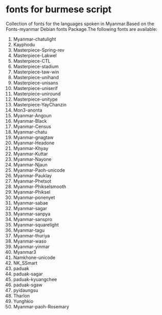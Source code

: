 # fonts for burmese script

Collection of fonts for the languages spoken in
Myanmar.Based on the Fonts-myanmar Debian fonts
Package.The following fonts are available:

1. Myanmar-chatulight
2. Kayphodu
3. Masterpiece-Spring-rev
4. Masterpiece-Lakwel
5. Masterpiece-CTL
6. Masterpiece-stadium
7. Masterpiece-taw-win
8. Masterpiece-unihand
9. Masterpiece-unisans
10. Masterpiece-uniserif
11. Masterpiece-uniround
12. Masterpiece-unitype
13. Masterpiece-YayChanzin
14. Mon3-anonta
15. Myanmar-Angoun
16. Myanmar-Black
17. Myanmar-Census
18. Myanmar-chatu
19. Myanmar-gnagtaw
20. Myanmar-Headone
21. Myanmar-Khyay
22. Myanmar-Kuttar
23. Myanmar-Nayone
24. Myanmar-Njaun
25. Myanmar-Paoh-unicode
26. Myanmar-Pauklay
27. Myanmar-Phetsot
28. Myanmar-Phikselsmooth
29. Myanmar-Phiksel
30. Myanmar-ponenyet
31. Myanmar-sabae
32. Myanmar-sagar
33. Myanmar-sanpya
34. Myanmar-sanspro
35. Myanmar-squarelight
36. Myanmar-tagu
37. Myanmar-thuriya
38. Myanmar-waso
39. Myanmar-yinmar
40. Myanmar3
41. Namkhone-unicode
42. NK_SSmart
43. paduak
44. paduak-sagar
45. paduak-kyuangchee
46. paduak-sgaw
47. pyidaungsu
48. Tharlon
49. Yunghkio
50. Myanmar-paoh-Rosemary
